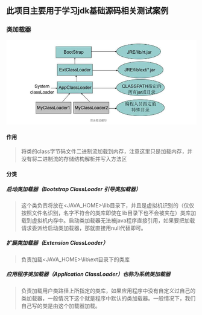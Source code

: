 ## 此项目主要用于学习jdk基础源码相关测试案例

### 类加载器
![img.png](img.png)
#### 作用
> 将类的class字节码文件二进制流加载到内存，注意这里只是加载内存，并没有将二进制流的存储结构解析并写入方法区
#### 分类
##### 启动类加载器（Bootstrap ClassLoader 引导类加载器）
> 这个类负责将放在<JAVA_HOME>\lib目录下，并且是虚拟机识别的（仅仅按照文件名识别，名字不符合的类库即使在lib目录下也不会被夹在）类库加载到虚拟机内存中。启动类加载器无法被java程序直接引用，如果要把加载请求委派给启动类加载器，那就直接用null代替即可。

##### 扩展类加载器（Extension ClassLoader）
> 负责加载<JAVA_HOME>\lib\ext目录下的类库

##### 应用程序类加载器（Application ClassLoader）也称为系统类加载器
> 负责加载用户类路径上所指定的类库，如果应用程序中没有自定义过自己的类加载器，一般情况下这个就是程序中默认的类加载器。一般情况下，我们自己写的类是由这个加载器加载。


